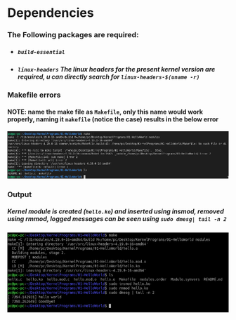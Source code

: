 # Dependencies

### The Following packages are required:

* ##### `build-essential`
* ##### `linux-headers` The linux headers for the present kernel version are required, u can directly search for `linux-headers-$(uname -r)`

### Makefile errors
#### NOTE: name the make file as `Makefile`, only this name would work properly, naming it `makefile` (notice the case) results in the below error
![Error Image](../Assets/01-error.png)

### Output
##### Kernel module is created (`hello.ko`) and inserted using insmod, removed using rmmod, logged messages can be seen using `sudo dmesg| tail -n 2`
![Output](../Assets/01-Output.png)